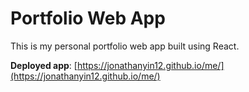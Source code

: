 # Portfolio Web App
This is my personal portfolio web app built using React. 

**Deployed app**: [https://jonathanyin12.github.io/me/](https://jonathanyin12.github.io/me/)
